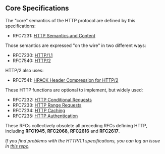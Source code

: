 
## Core Specifications

The "core" semantics of the HTTP protocol are defined by this specifications:

 * RFC7231: [HTTP Semantics and Content](/specs/rfc7231.html)

Those semantics are expressed "on the wire" in two different ways:

 * RFC7230: [HTTP/1.1](/specs/rfc7230.html)
 * RFC7540: [HTTP/2](/specs/rfc7540.html)

HTTP/2 also uses:

 * RFC7541: [HPACK Header Compression for HTTP/2](/specs/rfc7541.html)

These HTTP functions are optional to implement, but widely used: 
 
 * RFC7232: [HTTP Conditional Requests](/specs/rfc7232.html)
 * RFC7233: [HTTP Range Requests](/specs/rfc7233.html) 
 * RFC7234: [HTTP Caching](/specs/rfc7234.html) 
 * RFC7235: [HTTP Authentication](/specs/rfc7235.html) 
 
These RFCs collectively obsolete all preceding RFCs defining HTTP, including **RFC1945**, **RFC2068**, **RFC2616** and **RFC2617**.

*If you find problems with the HTTP/1.1 specifications, you can log an issue in [this repo](https://github.com/httpwg/http11bis/issues).*